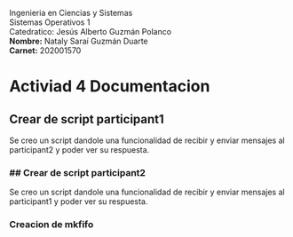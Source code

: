 Ingenieria en Ciencias y Sistemas  
Sistemas Operativos 1  
Catedratico: Jesús Alberto Guzmán Polanco  
**Nombre:** Nataly Saraí Guzmán Duarte  
**Carnet:** 202001570  

# Activiad 4 Documentacion

## Crear de script participant1
Se creo un script dandole una funcionalidad de recibir y enviar mensajes al participant2 y poder ver su respuesta.


### ## Crear de script participant2
Se creo un script dandole una funcionalidad de recibir y enviar mensajes al participant1 y poder ver su respuesta.


### Creacion de mkfifo



